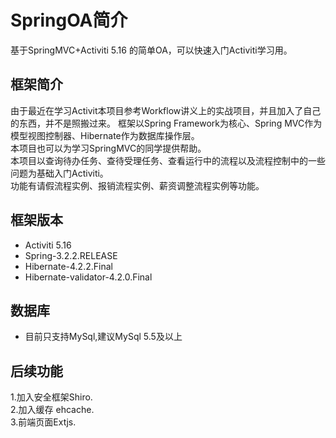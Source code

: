 SpringOA简介
========

基于SpringMVC+Activiti 5.16 的简单OA，可以快速入门Activiti学习用。

框架简介
--------
由于最近在学习Activit本项目参考Workflow讲义上的实战项目，并且加入了自己的东西，并不是照搬过来。
框架以Spring Framework为核心、Spring MVC作为模型视图控制器、Hibernate作为数据库操作层。<br>
本项目也可以为学习SpringMVC的同学提供帮助。<br>
本项目以查询待办任务、查待受理任务、查看运行中的流程以及流程控制中的一些问题为基础入门Activiti。<br>
功能有请假流程实例、报销流程实例、薪资调整流程实例等功能。<br>

框架版本
--------
<ul>
<li>Activiti 5.16</li>
<li>Spring-3.2.2.RELEASE</li>
<li>Hibernate-4.2.2.Final</li>
<li>Hibernate-validator-4.2.0.Final</li>
</ul>

数据库
-------
<ul>
<li>目前只支持MySql,建议MySql 5.5及以上</li>
</ul>


后续功能
--------
1.加入安全框架Shiro.<br>
2.加入缓存 ehcache.<br>
3.前端页面Extjs.<br>
